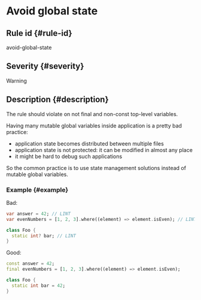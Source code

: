 # Avoid global state

## Rule id {#rule-id}

avoid-global-state

## Severity {#severity}

Warning

## Description {#description}

The rule should violate on not final and non-const top-level variables.

Having many mutable global variables inside application is a pretty bad practice:

- application state becomes distributed between multiple files
- application state is not protected: it can be modified in almost any place
- it might be hard to debug such applications

So the common practice is to use state management solutions instead of mutable global variables.

### Example {#example}

Bad:

```dart
var answer = 42; // LINT
var evenNumbers = [1, 2, 3].where((element) => element.isEven); // LINT

class Foo {
  static int? bar; // LINT
}
```

Good:

```dart
const answer = 42;
final evenNumbers = [1, 2, 3].where((element) => element.isEven);

class Foo {
  static int bar = 42;
}
```
